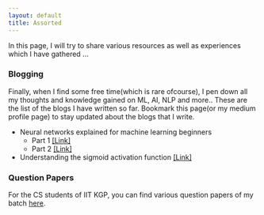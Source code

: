 ```yaml
---
layout: default
title: Assorted
---
```

In this page, I will try to share various resources as well as experiences which I have gathered ...
### Blogging
Finally, when I find some free time(which is rare ofcourse), I pen down all my thoughts and knowledge gained on ML, AI, NLP and more.. These are the list of the blogs I have written so far. Bookmark this page(or my medium profile page) to stay updated about the blogs that I write.  
* Neural networks explained for machine learning beginners
  * Part 1 [\[Link\]](https://medium.com/@randomthingsinshort/neural-networks-explained-for-machine-learning-beginners-cff7e4c7fc5c)
  * Part 2 [\[Link\]](https://medium.com/@randomthingsinshort/neural-networks-explained-for-machine-learning-beginners-b2acc4d24a95)
* Understanding the sigmoid activation function [\[Link\]](https://medium.com/@randomthingsinshort/understanding-the-learning-of-sigmoid-activations-in-a-neural-network-2e1b2fc27db7)

### Question Papers
For the CS students of IIT KGP, you can find various question papers of my batch [here](https://drive.google.com/open?id=119-uZHP9iX56l1MbTCnPceoVJtizJFDK).
